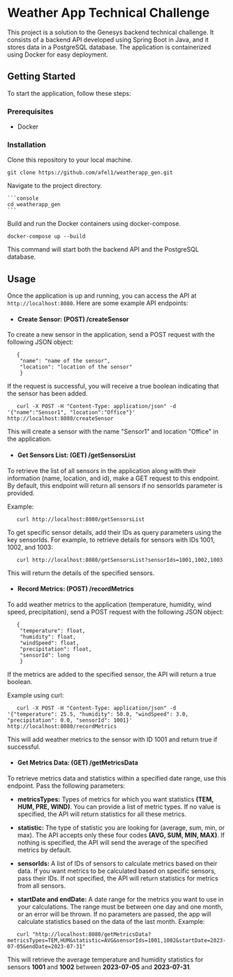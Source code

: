 # Weather App Technical Challenge

This project is a solution to the Genesys backend technical challenge. It consists of a backend API developed using Spring Boot in Java, and it stores data in a PostgreSQL database. The application is containerized using Docker for easy deployment.

## Getting Started

To start the application, follow these steps:

### Prerequisites

- Docker

### Installation

Clone this repository to your local machine.

   ```console shell
   git clone https://github.com/afel1/weatherapp_gen.git
   ```

Navigate to the project directory.

    ```console
    cd weatherapp_gen
    ```
Build and run the Docker containers using docker-compose.

```console
docker-compose up --build
```
This command will start both the backend API and the PostgreSQL database.

## Usage

Once the application is up and running, you can access the API at ```http://localhost:8080```. Here are some example API endpoints:

- ####  Create Sensor: (POST) /createSensor

To create a new sensor in the application, send a POST request with the following JSON object:
```console
   {
    "name": "name of the sensor",
    "location": "location of the sensor"
    }
```
If the request is successful, you will receive a true boolean indicating that the sensor has been added.
```console
   curl -X POST -H "Content-Type: application/json" -d '{"name":"Sensor1", "location":"Office"}' http://localhost:8080/createSensor
```
This will create a sensor with the name "Sensor1" and location "Office" in the application.

- ####  Get Sensors List: (GET) /getSensorsList
To retrieve the list of all sensors in the application along with their information (name, location, and id), make a GET request to this endpoint. By default, this endpoint will return all sensors if no sensorIds parameter is provided.

Example:
```console
   curl http://localhost:8080/getSensorsList
```
To get specific sensor details, add their IDs as query parameters using the key sensorIds. For example, to retrieve details for sensors with IDs 1001, 1002, and 1003:
```console
   curl http://localhost:8080/getSensorsList?sensorIds=1001,1002,1003

```
This will return the details of the specified sensors.

- ####  Record Metrics: (POST) /recordMetrics
To add weather metrics to the application (temperature, humidity, wind speed, precipitation), send a POST request with the following JSON object:

```console
   {
    "temperature": float,
    "humidity": float,
    "windSpeed": float,
    "precipitation": float,
    "sensorId": long
    }

```
If the metrics are added to the specified sensor, the API will return a true boolean.

Example using curl:
```console
   curl -X POST -H "Content-Type: application/json" -d '{"temperature": 25.5, "humidity": 50.0, "windSpeed": 3.0, "precipitation": 0.0, "sensorId": 1001}' http://localhost:8080/recordMetrics

```
This will add weather metrics to the sensor with ID 1001 and return true if successful.
- #### Get Metrics Data: (GET) /getMetricsData

To retrieve metrics data and statistics within a specified date range, use this endpoint. Pass the following parameters:

- **metricsTypes:** Types of metrics for which you want statistics **(TEM, HUM, PRE, WIND)**. You can provide a list of metric types. If no value is specified, the API will return statistics for all these metrics.

- **statistic:** The type of statistic you are looking for (average, sum, min, or max). The API accepts only these four codes **(AVG, SUM, MIN, MAX)**. If nothing is specified, the API will send the average of the specified metrics by default.

- **sensorIds:** A list of IDs of sensors to calculate metrics based on their data. If you want metrics to be calculated based on specific sensors, pass their IDs. If not specified, the API will return statistics for metrics from all sensors.

- **startDate and endDate:** A date range for the metrics you want to use in your calculations. The range must be between one day and one month, or an error will be thrown. If no parameters are passed, the app will calculate statistics based on the data of the last month.
Example:
```console
   curl "http://localhost:8080/getMetricsData?metricsTypes=TEM,HUM&statistic=AVG&sensorIds=1001,1002&startDate=2023-07-05&endDate=2023-07-31"
```
This will retrieve the average temperature and humidity statistics for sensors **1001** and **1002** between **2023-07-05** and **2023-07-31**.

